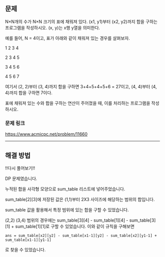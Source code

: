 ## 문제

N×N개의 수가 N×N 크기의 표에 채워져 있다. (x1, y1)부터 (x2, y2)까지 합을 구하는 프로그램을 작성하시오. (x, y)는 x행 y열을 의미한다.

예를 들어, N = 4이고, 표가 아래와 같이 채워져 있는 경우를 살펴보자.

1 2 3 4

2 3 4 5

3 4 5 6

4 5 6 7

여기서 (2, 2)부터 (3, 4)까지 합을 구하면 3+4+5+4+5+6 = 27이고, (4, 4)부터 (4, 4)까지 합을 구하면 7이다.

표에 채워져 있는 수와 합을 구하는 연산이 주어졌을 때, 이를 처리하는 프로그램을 작성하시오.

### 문제 링크

https://www.acmicpc.net/problem/11660

---

## 해결 방법

!!다시 풀어보기!!

DP 문제였습니다.

누적된 합을 사각형 모양으로 sum_table 리스트에 넣어주었습니다.

sum_table[2][3]에 저장된 값은 (1,1)부터 2X3 사이즈에 해당하는 범위의 합입니다.

sum_table 값을 활용해서 특정 범위에 있는 합을 구할 수 있었습니다.

(2,2) (3,4) 범위의 경우에는 sum_table[3][4] - sum_table[1][4] - sum_table[3][1] + sum_table[1][1]로 구할 수 있었습니다.
이와 같이 규칙을 구해보면

`ans = sum_table[x2][y2] - sum_table[x1-1][y2] - sum_table[x2][y1-1] + sum_table[x1-1][y1-1]`

로 찾을 수 있었습니다.
